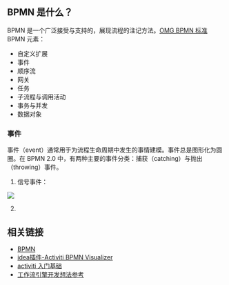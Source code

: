 ## BPMN 是什么？

BPMN 是一个广泛接受与支持的，展现流程的注记方法。[OMG BPMN 标准](https://www.bpmn.org/)
BPMN 元素：
- 自定义扩展
- 事件
- 顺序流
- 网关
- 任务
- 子流程与调用活动
- 事务与并发
- 数据对象

### 事件

事件（event）通常用于为流程生命周期中发生的事情建模。事件总是图形化为圆圈。在 BPMN 2.0 中，有两种主要的事件分类：捕获（catching）与抛出（throwing）事件。

1. 信号事件：

![](https://tkjohn.github.io/flowable-userguide/images/bpmn.signal.event.throw.png)

2.

## 相关链接
- [BPMN](https://tkjohn.github.io/flowable-userguide/#bpmnConstructs)
- [idea插件-Activiti BPMN Visualizer](https://plugins.jetbrains.com/plugin/15222-activiti-bpmn-visualizer)
- [activiti 入门基础](https://juejin.cn/post/7006639187755532295#heading-15)
- [工作流引擎开发想法参考](https://www.cnblogs.com/duck-and-duck/p/14436373.html#4830903)

